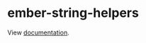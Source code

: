 # ember-string-helpers

View [documentation](https://chrishonniball.github.io/ember-string-helpers).
